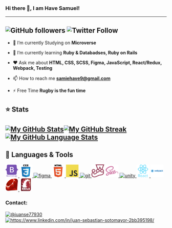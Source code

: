 ### Hi there 👋, I am Have Samuel! 
----

![GitHub followers](https://img.shields.io/github/followers/Have-Samuel?label=Follow%20me%20on%20Github&style=for-the-badge)
![Twitter Follow](https://img.shields.io/twitter/follow/samhave1?label=follow%20me%20on%20twitter&style=for-the-badge)
--

- 💼 I’m currently Studying on **Microverse**

- 🌱 I’m currently learning **Ruby & Databadses, Ruby on Rails**

- ❤️ Ask me about **HTML, CSS, SCSS, Figma, JavaScript, React/Redux, Webpack, Testing**

- 📫 How to reach me **samiehave9@gmail.com**

- ⚡ Free Time **Rugby is the fun time**

## ⭐ Stats 
[![My GitHub Stats](https://github-readme-stats.vercel.app/api/?username=Have-Samuel&count_private=true&theme=slateorange&show_icons=true)]()[![My GitHub Streak](http://github-readme-streak-stats.herokuapp.com?user=Have-Samuel&count_private=true&theme=slateorange)]()[![My GitHub Language Stats](https://github-readme-stats.vercel.app/api/top-langs/?username=Have-Samuel&langs_count=8&count_private=true&layout=compact&theme=slateorange)]()
--

## 🧰 Languages & Tools 
<p align="left">  <a href="https://getbootstrap.com" target="_blank" rel="noreferrer"> <img src="https://raw.githubusercontent.com/devicons/devicon/master/icons/bootstrap/bootstrap-plain-wordmark.svg" alt="bootstrap" width="40" height="40"/> </a> <a href="https://www.w3schools.com/css/" target="_blank" rel="noreferrer"> <img src="https://raw.githubusercontent.com/devicons/devicon/master/icons/css3/css3-original-wordmark.svg" alt="css3" width="40" height="40"/> </a> <a href="https://www.figma.com/" target="_blank" rel="noreferrer"> <img src="https://www.vectorlogo.zone/logos/figma/figma-icon.svg" alt="figma" width="40" height="40"/> </a> <a href="https://www.w3.org/html/" target="_blank" rel="noreferrer"> <img src="https://raw.githubusercontent.com/devicons/devicon/master/icons/html5/html5-original-wordmark.svg" alt="html5" width="40" height="40"/> </a>  <a href="https://developer.mozilla.org/en-US/docs/Web/JavaScript" target="_blank" rel="noreferrer"> <img src="https://raw.githubusercontent.com/devicons/devicon/master/icons/javascript/javascript-original.svg" alt="javascript" width="40" height="40"/> </a> <a href="https://git-scm.com/" target="_blank" rel="noreferrer"> <img src="https://www.vectorlogo.zone/logos/git-scm/git-scm-icon.svg" alt="git" width="40" height="40"/> </a> <img src="https://raw.githubusercontent.com/devicons/devicon/master/icons/jest/jest-plain.svg" alt="jest" width="40" height="40"/> </a> </a> <a href="https://mochajs.org/" target="_blank" rel="noreferrer"> <img src="https://raw.githubusercontent.com/devicons/devicon/master/icons/sass/sass-original.svg" alt="sass" width="40" height="40"/> </a> <a href="https://unity.com/" target="_blank" rel="noreferrer"> <img src="https://www.vectorlogo.zone/logos/unity3d/unity3d-icon.svg" alt="unity" width="40" height="40"/> </a> <a href="https://unrealengine.com/" target="_blank" rel="noreferrer"> <a href="https://reactjs.org/" target="_blank" rel="noreferrer"> <img src="https://raw.githubusercontent.com/devicons/devicon/master/icons/react/react-original-wordmark.svg" alt="react" width="40" height="40"/> </a> <a href="https://webpack.js.org" target="_blank" rel="noreferrer"> <img src="https://raw.githubusercontent.com/devicons/devicon/d00d0969292a6569d45b06d3f350f463a0107b0d/icons/webpack/webpack-original-wordmark.svg" alt="webpack" width="40" height="40"/> </a> <a href="https://www.ruby-lang.org/en/" target="_blank" rel="noreferrer"> <img src="https://raw.githubusercontent.com/devicons/devicon/master/icons/ruby/ruby-original.svg" alt="ruby" width="40" height="40"/> </a> <a href="https://rubyonrails.org" target="_blank" rel="noreferrer"> <img src="https://raw.githubusercontent.com/devicons/devicon/master/icons/rails/rails-original-wordmark.svg" alt="rails" width="40" height="40"/> </a>
  </p>

<h3 align="left">Contact:</h3>
<p align="left">
<a href="https://twitter.com/samhave1" target="blank"><img align="center" src="https://raw.githubusercontent.com/rahuldkjain/github-profile-readme-generator/master/src/images/icons/Social/twitter.svg" alt="@juanse77930" height="30" width="40" /></a>
<a href="inkedin.com/in/have-samuel/" target="blank"><img align="center" src="https://raw.githubusercontent.com/rahuldkjain/github-profile-readme-generator/master/src/images/icons/Social/linked-in-alt.svg" alt="https://www.linkedin.com/in/juan-sebastian-sotomayor-2bb395198/" height="30" width="40" /></a>
</p>
